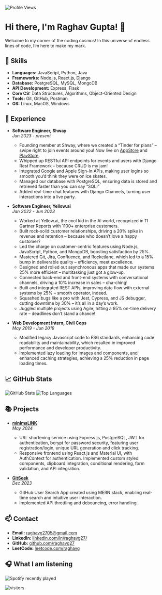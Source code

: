 <!-- Profile Views -->
![Profile Views](https://komarev.com/ghpvc/?username=raghavg27&color=blueviolet)

# Hi there, I'm Raghav Gupta! 👋

Welcome to my corner of the coding cosmos! In this universe of endless lines of code, I’m here to make my mark.

## 🚀 Skills
- **Languages:** JavaScript, Python, Java
- **Frameworks:** Node.js, React.js, Django
- **Database:** PostgreSQL, MySQL, MongoDB
- **API Development:** Express, Flask
- **Core CS:** Data Structures, Algorithms, Object-Oriented Design
- **Tools:** Git, GitHub, Postman
- **OS:** Linux, MacOS, Windows

## 🔭 Experience
- **Software Engineer, Shway**  
  *Jun 2023 -  present*  
	-	Founding member at Shway, where we created a “Tinder for plans” – swipe right to join events around you! Now live on [AppStore](https://apps.apple.com/app/shway/id6499040068) and [PlayStore](https://play.google.com/store/apps/details?id=com.shway.Shway).
	-	Whipped up RESTful API endpoints for events and users with Django Rest Framework – because CRUD is my jam!
	-	Integrated Google and Apple Sign-In APIs, making user logins so smooth you’d think they were on ice skates.
	-	Managed our database with PostgreSQL, ensuring data is stored and retrieved faster than you can say “SQL!”
	-	Added real-time chat features with Django Channels, turning user interactions into a live party.


- **Software Engineer, Yellow.ai**  
  *Jan 2022 - Jun 2023*  
	-	Worked at Yellow.ai, the cool kid in the AI world, recognized in 11 Gartner Reports with 1100+ enterprise customers.
	-	Built rock-solid customer relationships, driving a 20% spike in revenue and retention – because who doesn’t love a happy customer?
	-	Led the charge on customer-centric features using Node.js, JavaScript, Python, and MongoDB, boosting satisfaction by 25%.
	-	Mastered Git, Jira, Confluence, and Rocketlane, which led to a 15% bump in deliverable quality – efficiency, meet excellence.
	-	Designed and rolled out asynchronous apps that made our systems 25% more efficient – multitasking just got a glow-up.
	-	Connected back-end and front-end systems with conversational channels, driving a 10% increase in sales – cha-ching!
	-	Built and integrated REST APIs, improving data flow with external systems by 25% – smooth operator, indeed.
	-	Squashed bugs like a pro with Jest, Cypress, and JS debugger, cutting downtime by 30% – it’s all in a day’s work.
	-	Juggled multiple projects using Agile, hitting a 95% on-time delivery rate – deadlines don’t stand a chance!

- **Web Development Intern, Civil Cops**  
  *May 2019 - Jun 2019*  
 	- Modified legacy Javascript code to ES6 standards, enhancing code readability and maintainability, which resulted in improved performance and developer productivity.
 	- Implemented lazy loading for images and components, and enhanced caching strategies, achieving a 25% reduction in page loading times.

## 📈 GitHub Stats
![GitHub Stats](https://github-readme-stats.vercel.app/api?username=raghavg27&show_icons=true&theme=radical)
![Top Languages](https://github-readme-stats.vercel.app/api/top-langs/?username=raghavg27&layout=compact&theme=radical)

## 📚 Projects
- **[minimaLINK](https://mnmlnk.netlify.app)**  
  *May 2024*  
 	- URL shortening service using Express.js, PostgreSQL, JWT for authentication, bcrypt for password security, featuring user registration/login, unique URL generation and click tracking.
 	- Responsive frontend using React.js and Material UI, with AuthContext for authentication. Implemented custom styled components, clipboard integration, conditional rendering, form validation, and API integration.

- **[GitSeek](https://github-search-app-0204.netlify.app)**  
  *Dec 2023*  
	- GitHub User Search App created using MERN stack, enabling real-time search and intuitive user interaction.
 	- Implemented API throttling and debouncing, error handling.

## 📫 Contact
- **Email:** [raghavg2705@gmail.com](mailto:raghavg2705@gmail.com)
- **LinkedIn:** [linkedin.com/in/raghavg27/](https://linkedin.com/in/raghavg27/)
- **GitHub:** [github.com/raghavg27](https://github.com/raghavg27)
- **LeetCode:** [leetcode.com/raghavg](https://leetcode.com/raghavg)

## 🎧 What I am listening 
![Spotify recently played](https://spotify-recently-played-readme.vercel.app/api?user=tf43p9vpx03iaorucartl31hs)
<!-- [![Spotify](https://novatorem.vercel.app/api/spotify)](https://open.spotify.com/user/tf43p9vpx03iaorucartl31hs) -->

![visitors](https://visitor-badge.glitch.me/badge?page_id=raghavg27.raghavg27)
